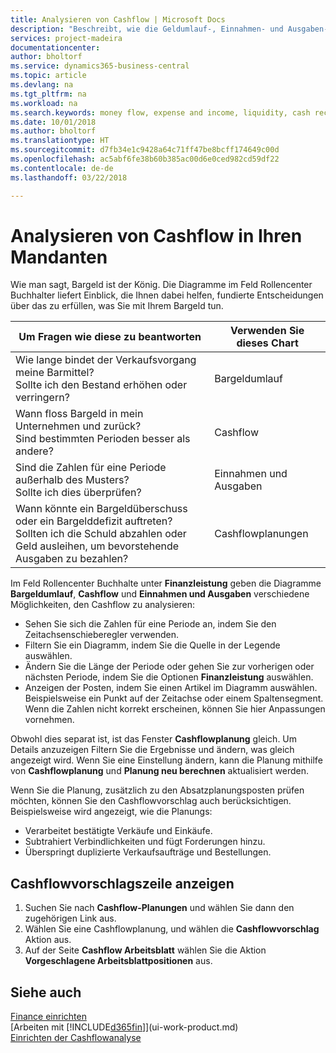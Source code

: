 ```yaml
---
title: Analysieren von Cashflow | Microsoft Docs
description: "Beschreibt, wie die Geldumlauf-, Einnahmen- und Ausgaben-, Cash Flow- und Cashflow-Prognosediagramme verwendet werden, um vergangene und künftige Bargeldbewegungen im Unternehmen zu analysieren."
services: project-madeira
documentationcenter: 
author: bholtorf
ms.service: dynamics365-business-central
ms.topic: article
ms.devlang: na
ms.tgt_pltfrm: na
ms.workload: na
ms.search.keywords: money flow, expense and income, liquidity, cash receipts minus cash payments, Cartera
ms.date: 10/01/2018
ms.author: bholtorf
ms.translationtype: HT
ms.sourcegitcommit: d7fb34e1c9428a64c71ff47be8bcff174649c00d
ms.openlocfilehash: ac5abf6fe38b60b385ac00d6e0ced982cd59df22
ms.contentlocale: de-de
ms.lasthandoff: 03/22/2018

---
```

# <a name="analyzing-cash-flow-in-your-company"></a>Analysieren von Cashflow in Ihren Mandanten
Wie man sagt, Bargeld ist der König. Die Diagramme im Feld Rollencenter Buchhalter liefert Einblick, die Ihnen dabei helfen, fundierte Entscheidungen über das zu erfüllen, was Sie mit Ihrem Bargeld tun.  

| Um Fragen wie diese zu beantworten | Verwenden Sie dieses Chart |
| --- | --- |
| Wie lange bindet der Verkaufsvorgang meine Barmittel?</br> Sollte ich den Bestand erhöhen oder verringern? |Bargeldumlauf |
| Wann floss Bargeld in mein Unternehmen und zurück?</br> Sind bestimmten Perioden besser als andere? |Cashflow |
| Sind die Zahlen für eine Periode außerhalb des Musters?</br> Sollte ich dies überprüfen? |Einnahmen und Ausgaben |
| Wann könnte ein Bargeldüberschuss oder ein Bargelddefizit auftreten?</br> Sollten ich die Schuld abzahlen oder Geld ausleihen, um bevorstehende Ausgaben zu bezahlen? |Cashflowplanungen |

Im Feld Rollencenter Buchhalte unter **Finanzleistung** geben die Diagramme **Bargeldumlauf**, **Cashflow** und **Einnahmen und Ausgaben** verschiedene Möglichkeiten, den Cashflow zu analysieren:  

* Sehen Sie sich die Zahlen für eine Periode an, indem Sie den Zeitachsenschieberegler verwenden.  
* Filtern Sie ein Diagramm, indem Sie die Quelle in der Legende auswählen.  
* Ändern Sie die Länge der Periode oder gehen Sie zur vorherigen oder nächsten Periode, indem Sie die Optionen **Finanzleistung** auswählen.  
* Anzeigen der Posten, indem Sie einen Artikel im Diagramm auswählen. Beispielsweise ein Punkt auf der Zeitachse oder einem Spaltensegment. Wenn die Zahlen nicht korrekt erscheinen, können Sie hier Anpassungen vornehmen.  

Obwohl dies separat ist, ist das Fenster **Cashflowplanung** gleich. Um Details anzuzeigen Filtern Sie die Ergebnisse und ändern, was gleich angezeigt wird. Wenn Sie eine Einstellung ändern, kann die Planung mithilfe von **Cashflowplanung** und **Planung neu berechnen** aktualisiert werden.

Wenn Sie die Planung, zusätzlich zu den Absatzplanungsposten prüfen möchten, können Sie den Cashflowvorschlag auch berücksichtigen. Beispielsweise wird angezeigt, wie die Planungs:

* Verarbeitet bestätigte Verkäufe und Einkäufe.  
* Subtrahiert Verbindlichkeiten und fügt Forderungen hinzu.  
* Überspringt duplizierte Verkaufsaufträge und Bestellungen.  

## <a name="to-view-a-cash-flow-worksheet"></a>Cashflowvorschlagszeile anzeigen
1. Suchen Sie nach **Cashflow-Planungen** und wählen Sie dann den zugehörigen Link aus.  
2. Wählen Sie eine Cashflowplanung, und wählen die **Cashflowvorschlag** Aktion aus.  
3. Auf der Seite **Cashflow Arbeitsblatt** wählen Sie die Aktion **Vorgeschlagene Arbeitsblattpositionen** aus.  

## <a name="see-also"></a>Siehe auch
[Finance einrichten](finance-setup-finance.md)  
[Arbeiten mit [!INCLUDE[d365fin](includes/d365fin_md.md)]](ui-work-product.md)  
[Einrichten der Cashflowanalyse](finance-setup-cash-flow-analyses.md)  

